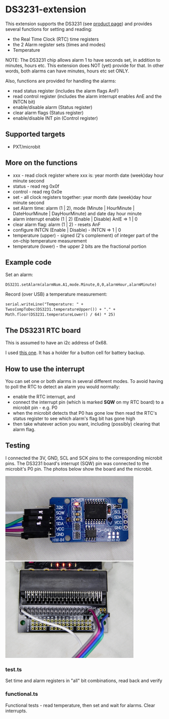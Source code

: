 # DS3231-extension
This extension supports the DS3231 (see [product page](https://www.maximintegrated.com/en/products/analog/real-time-clocks/DS3231.html)) and provides several functions for setting and reading:
* the Real Time Clock (RTC) time registers
* the 2 Alarm register sets (times and modes)
* Temperature

NOTE: The DS3231 chip allows alarm 1 to have seconds set, in addition to minutes, hours etc. This extension does NOT (yet) provide for that. In other words, both alarms can have minutes, hours etc set ONLY.

Also, functions are provided for handling the alarms:
* read status register (includes the alarm flags AnF)
* read control register (includes the alarm interrupt enables AnE and the INTCN bit)
* enable/disable alarm (Status register)
* clear alarm flags (Status register)
* enable/disable INT pin (Control register)

## Supported targets
* PXT/microbit

## More on the functions
* xxx - read clock register where xxx is: year month date (week)day hour minute second
* status - read reg 0x0f
* control - read reg 0x0e
* set - all clock registers together: year month date (week)day hour minute second
* set Alarm time: alarm (1 | 2), mode (Minute | HourMinute | DateHourMinute | DayHourMinute)
and date day hour minute
* alarm interrupt enable (1 | 2) (Enable | Disable) AnIE => 1 | 0
* clear alarm flag: alarm (1 | 2) - resets AnF
* configure INTCN (Enable | Disable) - INTCN => 1 | 0
* temperature (upper) - signed (2's complement) of integer part of the on-chip temperature measurement
* temperature (lower) - the upper 2 bits are the fractional portion

## Example code
Set an alarm:

    DS3231.setAlarm(alarmNum.A1,mode.Minute,0,0,alarmHour,alarmMinute)

Record (over USB) a temperature measurement:

    serial.writeLine("Temperature: " + TwosCompToDec(DS3231.temperatureUpper()) + "." + Math.floor(DS3231.temperatureLower() / 64) * 25)

## The DS3231 RTC board
This is assumed to have an i2c address of 0x68.

I used [this one](https://www.ebay.co.uk/itm/DS3231-AT24C32-I2C-Precision-Real-Time-Clock-Memory-Module-for-Arduino/202481326337?ssPageName=STRK%3AMEBIDX%3AIT&_trksid=p2057872.m2749.l2649). It has a holder for a button cell for battery backup.

## How to use the interrupt
You can set one or both alarms in several different modes. To avoid having to poll the RTC to detect an alarm you would normally:
* enable the RTC interrupt, and 
* connect the interrupt pin (which is marked **SQW** on my RTC board) to a microbit pin - e.g. P0
* when the microbit detects that P0 has gone low then read the RTC's status register to see which alarm's flag bit has gone high
* then take whatever action you want, including (possibly) clearing that alarm flag.

## Testing
I connected the 3V, GND, SCL and SCK pins to the corresponding microbit pins. The DS3231 board's interrupt (SQW) pin was connected to the microbit's P0 pin.
The photos below show the board and the microbit.

<img src="images/DS3231.jpg" alt="board" width="400">

<img src="images/DS3231wiring.jpg" alt="wiring" width="400">

### test.ts
Set time and alarm registers in "all" bit combinations, read back and verify

### functional.ts
Functional tests - read temperature, then set and wait for alarms. Clear interrupts.



